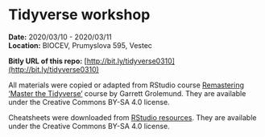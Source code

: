 # Tidyverse workshop

**Date:** 2020/03/10 - 2020/03/11  
**Location:** BIOCEV, Prumyslova 595, Vestec  

**Bitly URL of this repo:** [http://bit.ly/tidyverse0310](http://bit.ly/tidyverse0310)

All materials were copied or adapted from RStudio course [Remastering ‘Master the Tidyverse’](https://education.rstudio.com/blog/2019/09/remaster-tidyverse/) course by Garrett Grolemund. They are available under the Creative Commons BY-SA 4.0 license.

Cheatsheets were downloaded from [RStudio resources](https://www.rstudio.com/resources/cheatsheets/). They are available under the Creative Commons BY-SA 4.0 license.
